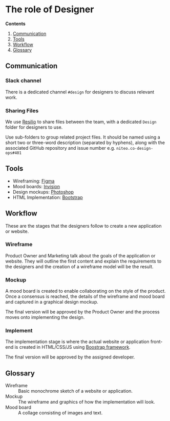 # The role of Designer

  **Contents**
  1. [Communication](#communication)
  1. [Tools](#tools)
  1. [Workflow](#workflow)
  1. [Glossary](#glossary)

## Communication

### Slack channel

There is a dedicated channel `#design` for designers to discuss relevant work.

### Sharing Files

We use [Resilio](../resilio.md) to share files between the team, with a dedicated `Design` folder for designers to use.

Use sub-folders to group related project files. It should be named using a short two or three-word description (separated by hyphens), along with the associated GitHub repository and issue number e.g. `niteo.co-design-ops#401`

## Tools

  * Wireframing: [Figma](https://www.figma.com/)
  * Mood boards: [Invision](https://www.invisionapp.com)
  * Design mockups: [Photoshop](http://www.photoshop.com)
  * HTML Implementation: [Bootstrap](https://getbootstrap.com)

## Workflow

These are the stages that the designers follow to create a new application or website.

### Wireframe

Product Owner and Marketing talk about the goals of the application or website. They will outline the first content and explain the requirements to the designers and the creation of a wireframe model will be the result.

### Mockup

A mood board is created to enable collaborating on the style of the product. Once a consensus is reached, the details of the wireframe and mood board and captured in a graphical design mockup.

The final version will be approved by the Product Owner and the process moves onto implementing the design.

### Implement

The implementation stage is where the actual website or application front-end is created in HTML/CSS/JS using [Boostrap framework](https://getbootstrap.com/).

The final version will be approved by the assigned developer.

## Glossary

<dl>
  <dt>Wireframe</dt>
  <dd>Basic monochrome sketch of a website or application.</dd>
  <dt>Mockup</dt>
  <dd>The wireframe and graphics of how the implementation will look.</dd>
  <dt>Mood board</dt>
  <dd>A collage consisting of images and text.</dd>
</dl>

